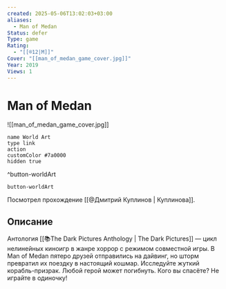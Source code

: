 ```yaml
---
created: 2025-05-06T13:02:03+03:00
aliases:
  - Man of Medan
Status: defer
Type: game
Rating:
  - "[[®️12|M]]"
Cover: "[[man_of_medan_game_cover.jpg]]"
Year: 2019
Views: 1
---
```


# Man of Medan

![[man_of_medan_game_cover.jpg]]


```button
name World Art
type link
action 
customColor #7a0000
hidden true
```
^button-worldArt



`button-worldArt`

Посмотрел прохождение [[@Дмитрий Куплинов | Куплинова]].

## Описание

Антология [[📚The Dark Pictures Anthology | The Dark Pictures]] — цикл нелинейных киноигр в жанре хоррор с режимом совместной игры. В Man of Medan пятеро друзей отправились на дайвинг, но шторм превратил их поездку в настоящий кошмар. Исследуйте жуткий корабль-призрак. Любой герой может погибнуть. Кого вы спасёте? Не играйте в одиночку!

